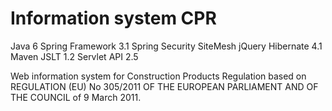 Information system CPR
===
Java 6
Spring Framework 3.1
Spring Security
SiteMesh
jQuery
Hibernate 4.1
Maven
JSLT 1.2
Servlet API 2.5


Web information system for Construction Products Regulation based on REGULATION (EU) No 305/2011 OF THE EUROPEAN PARLIAMENT AND OF THE COUNCIL of 9 March 2011.
